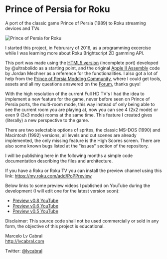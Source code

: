 # Prince of Persia for Roku
A port of the classic game Prince of Persia (1989) to Roku streaming devices and TVs

![Prince of Persia for Roku](http://lvcabral.com/images/PoP/screenshot-01.jpg)

I started this project, in Februrary of 2016, as a programming excercise while I was learning more about Roku Brightscript 2D gamming API.

This port was made using the [HTML5 version](https://github.com/ultrabolido/PrinceJS) (incomplete port) developed by @ultrabolido as a starting point, and the original [Apple II Assembly](https://github.com/jmechner/Prince-of-Persia-Apple-II ) code by Jordan Mechner as a reference for the functionalities. I also got a lot of help from the [Prince of Persia Modding Community](http://www.princed.org/), where I could get tools, assets and all my questions answered on the [Forum](http://forum.princed.org/), thanks guys!

With the high resolution of the current Full HD TV's I had the idea to implement a new feature for the game, never before seen on Prince of Persia ports, the multi-room mode, this way instead of only being able to see the current room you are playing at, now you can see 4 (2x2 mode) or even 9 (3x3 mode) rooms at the same time. This feature I created gives (literally) a new perspective to the game.

There are two selectable options of sprites, the classic MS-DOS (1990) and Macintosh (1992) versions, all levels and cut scenes are already implemented, the only missing feature is the High Scores screen. There are also some known bugs listed at the "issues" section of the repository.

I will be publishing here in the following months a simple code documentation describing the files and architecture.

If you have a Roku or Roku TV you can install the preview channel using this link: https://my.roku.com/add/PoPPreview

Below links to some preview videos I published on YouTube during the development (I will edit one for the latest version soon):
* [Preview v0.8 YouTube](https://www.youtube.com/watch?v=4tVxNFCUSiE)
* [Preview v0.6 YouTube](https://www.youtube.com/watch?v=gYzuH9f3ADU)
* [Preview v0.5 YouTube](https://www.youtube.com/watch?v=r6B0xgb8GSE)

Disclaimer: This source code shall not be used commercially or sold in any form, the objective of this project is educational.

Marcelo Lv Cabral<br/>
http://lvcabral.com <br/>

Twitter: [@lvcabral](https://twitter.com/lvcabral)
